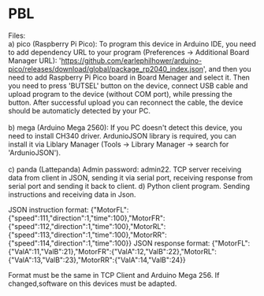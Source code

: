 # PBL
Files:
<br />
  a) pico (Raspberry Pi Pico):
    To program this device in Arduino IDE, you need to add dependency URL to your program (Preferences -> Additional Board Manager URL): 'https://github.com/earlephilhower/arduino-pico/releases/download/global/package_rp2040_index.json', and then you need to add Raspberry Pi Pico board in Board Menager and select it. Then you need to press 'BUTSEL' button on the device, connect USB cable and upload program to the device (without COM port), while pressing the button. After successful upload you can reconnect the cable, the device should be automaticly detected by your PC.
 <br />
 <br />
 b) mega (Arduino Mega 2560):
    If you PC doesn't detect this device, you need to install CH340 driver. ArdunioJSON library is required, you can install it via Liblary Manager (Tools -> Library Manager -> search for 'ArdunioJSON').  
 <br />
  c) panda (Lattepanda)
    Admin password: admin22.
    TCP server receiving data from client in JSON, sending it via serial port, receiving response from serial port and sending it back to client. 
  d) Python client program. Sending instructions and receiving data in Json. 
  
  JSON instruction format: {"MotorFL":{"speed":111,"direction":1,"time":100},"MotorFR":{"speed":112,"direction":1,"time":100},"MotorRL":{"speed":113,"direction":1,"time":100},"MotorRR":{"speed":114,"direction":1,"time":100}}
  JSON response format: {"MotorFL":{"ValA":11,"ValB":21},"MotorFR":{"ValA":12,"ValB":22},"MotorRL":{"ValA":13,"ValB":23},"MotorRR":{"ValA":14,"ValB":24}}
  
  Format must be the same in TCP Client and Arduino Mega 256. If changed,software on this devices must be adapted.
